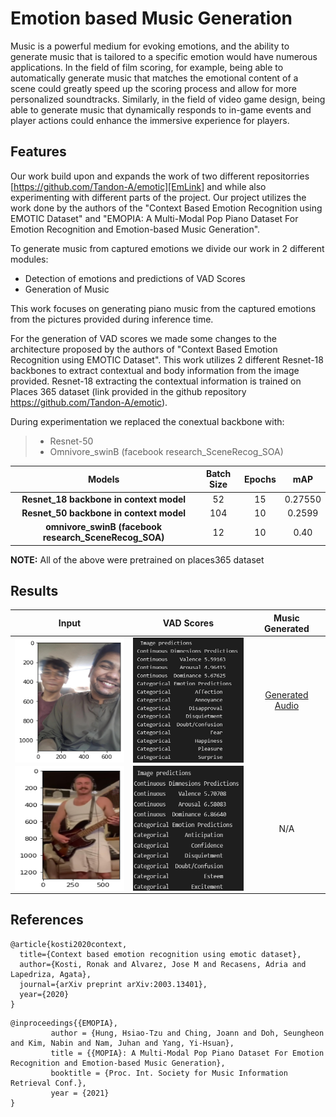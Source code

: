 # Emotion based Music Generation
Music is a powerful medium for evoking emotions, and the ability to generate music that is tailored to a specific emotion would have numerous applications. In the field of film scoring, for example, being able to automatically generate music that matches the emotional content of a scene could greatly speed up the scoring process and allow for more personalized soundtracks. Similarly, in the field of video game design, being able to generate music that dynamically responds to in-game events and player actions could enhance the immersive experience for players.


## Features

Our work build upon and expands the work of two different repositorries [https://github.com/Tandon-A/emotic][EmLink] and  while also experimenting with different parts of the project. Our project utilizes the work done by the authors of the "Context Based Emotion Recognition using EMOTIC Dataset" and "EMOPIA: A Multi-Modal Pop Piano Dataset For Emotion Recognition and Emotion-based Music Generation". 

To generate music from captured emotions we divide our work in 2 different modules:

- Detection of emotions and predictions of VAD Scores 
- Generation of Music

This work focuses on generating piano music from the captured emotions from the pictures provided during inference time. 

For the generation of VAD scores we made some changes to the architecture proposed by the authors of "Context Based Emotion Recognition using EMOTIC Dataset". This work utilizes 2 different Resnet-18 backbones to extract contextual and body information from the image provided. Resnet-18 extracting the contextual information is trained on Places 365 dataset (link provided in the github repository https://github.com/Tandon-A/emotic). 

During experimentation we replaced the conextual backbone with: 

> - Resnet-50 
> - Omnivore_swinB (facebook research_SceneRecog_SOA)



| Models    | Batch Size |Epochs|mAP |
| :-----------: | :-----------: | :-----------: |:-----------: |
| **Resnet_18 backbone in context model**   | 52       |15 |0.27550 |
| **Resnet_50 backbone in context model**    | 104       |10 |0.2599 |
| **omnivore_swinB (facebook research_SceneRecog_SOA)**   | 12      |10|0.40|

**NOTE:** All of the above were pretrained on places365 dataset
## Results 
| Input   | VAD Scores |Music Generated|
| :-----------: | :-----------: | :-----------: |
| <img align="center" src="./ex1.png" width=200 height=200>  | <img align="center" src="./output1.png" width=200 height=200>|[Generated Audio](https://github.com/asadimtiazmalik/EmotionbasedMusicGeneration/blob/main/audio.mpeg)|
| <img align="center" src="./ex2.png" width=200 height=200>   |  <img align="center" src="./output2.png" width=200 height=200>      |N/A |


## References
```
@article{kosti2020context,
  title={Context based emotion recognition using emotic dataset},
  author={Kosti, Ronak and Alvarez, Jose M and Recasens, Adria and Lapedriza, Agata},
  journal={arXiv preprint arXiv:2003.13401},
  year={2020}
}
```

```
@inproceedings{{EMOPIA},
         author = {Hung, Hsiao-Tzu and Ching, Joann and Doh, Seungheon and Kim, Nabin and Nam, Juhan and Yang, Yi-Hsuan},
         title = {{MOPIA}: A Multi-Modal Pop Piano Dataset For Emotion Recognition and Emotion-based Music Generation},
         booktitle = {Proc. Int. Society for Music Information Retrieval Conf.},
         year = {2021}
}
```




